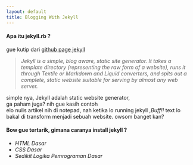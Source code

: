 ```yaml
---
layout: default
title: Blogging With Jekyll
---
```

#### Apa itu jekyll.rb ?
gue kutip dari [github page jekyll](https://github.com/mojombo/jekyll)
> _Jekyll is a simple, blog aware, static site generator. It takes a template directory (representing the raw form of a website), runs it through Textile or Markdown and Liquid converters, and spits out a complete, static website suitable for serving by almost any web server._

simple nya, Jekyll adalah static website generator,   
ga paham juga?  nih gue kasih contoh  
elo nulis artikel nih di notepad, nah ketika lo running jekyll ,_Buff!!_   text lo bakal di transform menjadi sebuah website. owsom banget kan?

  
#### Bow gue tertarik, gimana caranya install jekyll ?
* _HTML Dasar_
* _CSS Dasar_
* _Sedikit Logika Pemrograman Dasar_